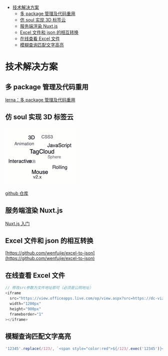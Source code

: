 <!--
 * @Date: 2021-06-16 17:22:48
 * @LastEditors: wenfujie
 * @LastEditTime: 2021-09-10 17:16:25
 * @FilePath: /document-library/README.解决方案.md
-->

- [技术解决方案](#技术解决方案)
  - [多 package 管理及代码重用](#多-package-管理及代码重用)
  - [仿 soul 实现 3D 标签云](#仿-soul-实现-3d-标签云)
  - [服务端渲染 Nuxt.js](#服务端渲染-nuxtjs)
  - [Excel 文件和 json 的相互转换](#excel-文件和-json-的相互转换)
  - [在线查看 Excel 文件](#在线查看-excel-文件)
  - [模糊查询匹配文字高亮](#模糊查询匹配文字高亮)

# 技术解决方案

## 多 package 管理及代码重用

[lerna：多 package 管理及代码重用](articles/解决方案/lerna-多package管理及代码重用.md)

## 仿 soul 实现 3D 标签云

![](images/解决方案/tagcloud.gif)

[github 仓库](https://github.com/mcc108/TagCloud/blob/master/README.CN.md)

## 服务端渲染 Nuxt.js

[Nuxt.js 入门](articles/解决方案/nuxt.js服务端渲染.md)

## Excel 文件和 json 的相互转换

[https://github.com/wenfujie/excel-to-json](https://github.com/wenfujie/excel-to-json)

## 在线查看 Excel 文件

```js
// 修改src参数为文件地址即可（必须是公网地址）
<iframe
  src="https://view.officeapps.live.com/op/view.aspx?src=https://dc-vizier-sourse.oss-cn-beijing.aliyuncs.com/test.xls"
  width="1200px"
  height="900px"
  frameborder="1"
></iframe>
```

## 模糊查询匹配文字高亮

```js
'12345'.replace(/123/, `<span style="color:red">${/123/.exec('12345')}</span>`)
```